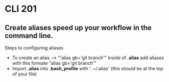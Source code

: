 # CLI 201

## Create aliases speed up your workflow in the command line.

Steps to configuring aliases

- To create an alias --> "'alias gb='git branch'"
Inside of **.alias** add aliases with this formate "alias gb='git branch'"
- Import **.alias** into **.bash_profile** with '. ~/.alias' (this should be at the top of your file) 